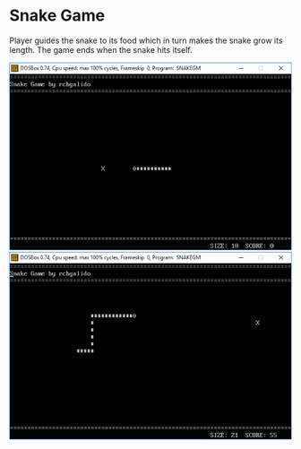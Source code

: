 # Snake Game

Player guides the snake to its food which in turn makes the snake grow its length. The game ends when the snake hits itself.

<img src="/screenshot_01.png"/> <img src="/screenshot_02.png"/>